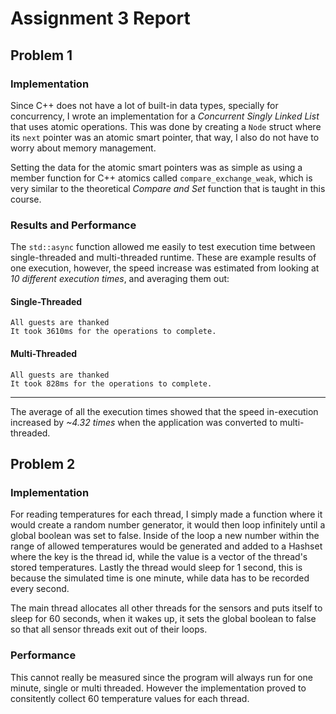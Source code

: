 # Assignment 3 Report

## Problem 1
### Implementation
 Since C++ does not have a lot of built-in data types, specially for concurrency, I wrote an implementation for a *Concurrent Singly Linked List* that uses atomic operations. This was done by creating a `Node` struct where its `next` pointer was an atomic smart pointer, that way, I also do not have to worry about memory management.
 
Setting the data for the atomic smart pointers was as simple as using a member function for C++ atomics called `compare_exchange_weak`, which is very similar to the theoretical *Compare and Set* function that is taught in this course.

### Results and Performance
The `std::async` function allowed me easily to test execution time between single-threaded and multi-threaded runtime. These are example results of one execution, however, the speed increase was estimated from looking at *10 different execution times*, and averaging them out:

#### Single-Threaded
```
All guests are thanked
It took 3610ms for the operations to complete.
```
#### Multi-Threaded
```
All guests are thanked
It took 828ms for the operations to complete.
```
---
The average of all the execution times showed that the speed in-execution increased by *~4.32 times* when the application was converted to multi-threaded.

## Problem 2
### Implementation
For reading temperatures for each thread, I simply made a function where it would create a random number generator, it would then loop infinitely until a global boolean was set to false. Inside of the loop a new number within the range of allowed temperatures would be generated and added to a Hashset where the key is the thread id, while the value is a vector of the thread's stored temperatures. Lastly the thread would sleep for 1 second, this is because the simulated time is one minute, while data has to be recorded every second.

The main thread allocates all other threads for the sensors and puts itself to sleep for 60 seconds, when it wakes up, it sets the global boolean to false so that all sensor threads exit out of their loops.

### Performance
This cannot really be measured since the program will always run for one minute, single or multi threaded. However the implementation proved to consitently collect 60 temperature values for each thread.
